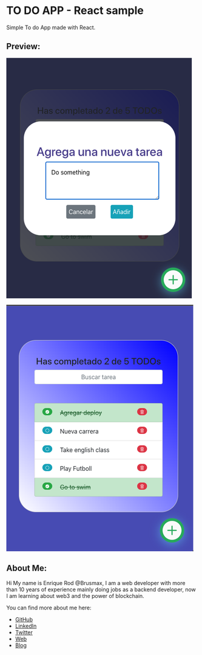 # TO DO APP - React sample

Simple To do App made with React.

## Preview:
![Add to list](/public/Add-to-list.png)

![To do list](/public/To-do-list.png)

## About Me:
Hi My name is Enrique Rod @Brusmax, I am a web developer with more than 10 years of experience mainly doing jobs as a backend developer, now I am learning about web3 and the power of blockchain.

You can find more about me here:

- [GitHub](https://github.com/brusmax)
- [LinkedIn](https://www.linkedin.com/in/brusmax)
- [Twitter](https://twitter.com/brusmax)
- [Web](https://brusmax.com/)
- [Blog](https://blog.brusmax.com/)


